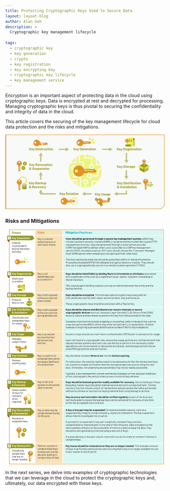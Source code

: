 ```yaml
---
title: Protecting Cryptographic Keys Used to Secure Data
layout: layout-blog
author: Alan Goh
description: >
  Cryptographic key management lifecycle

tags:
  - cryptographic key
  - key generation
  - crypto
  - key registration
  - key encrypting key
  - cryptographic key lifecycle
  - key management service
---
```


Encryption is an important aspect of protecting data in the cloud using cryptographic keys. Data is encrypted at rest and decrypted for processing. Managing cryptographic keys is thus pivotal to securing the confidentiality and integrity of data in the cloud. 

This article covers the securing of the key management lifecycle for cloud data protection and the risks and mitigations. 

![cryptographic_key_lifecycle](/assets/img/cryptographic_key_lifecycle.png)

### Risks and Mitigations

![cryptographic_key_risks_mitigations](/assets/img/cryptographic_key_risks_mitigations.png)

In the next series, we delve into examples of cryptographic technologies that we can leverage in the cloud to protect the cryptographic keys and, ultimately, our data encrypted with these keys.
